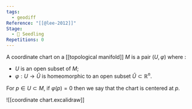 ```yaml
---
tags:
  - geodiff
Reference: "[[@lee-2012]]"
Stage:
  - 🌱 Seedling
Repetitions: 0
---
```

A coordinate chart on a [[topological manifold]] $M$ is a pair $(U,\varphi)$ where :
- $U$ is an open subset of $M$;
- $\varphi:{U}\to\hat{U}$ is homeomorphic to an open subset $\hat{U}\subset\mathbb{R}^n$.


For $p\in U\subset M$, if $\varphi(p)=0$ then we say that the chart is centered at $p$.

![[coordinate chart.excalidraw]]